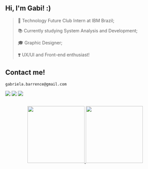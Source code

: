 ## Hi, I'm Gabi! :)

> 📌 Technology Future Club Intern at IBM Brazil;
 >  
> 📚 Currently studying System Analysis and Development; 
 > 
> 🎓 Graphic Designer;
  > 
> ❣️ UX/UI and Front-end enthusiast! 


## Contact me!

```
gabriela.barrence@gmail.com
```
 
<div alignt="center"> 
  <a href="https://www.behance.net/barrence" target="_blank"><img src="https://img.shields.io/badge/-Behance-472A43?style=for-the-badge&logo=behance&logoColor=white" target="_blank"></a>
 <a href="https://medium.com/@gabriela.barrence" target="_blank"><img src="https://img.shields.io/badge/-Medium-472A43?style=for-the-badge&logo=medium&logoColor=white" target="_blank"></a>
  <!--<a href = "mailto:gabriela.barrence@gmail.com"><img src="https://img.shields.io/badge/Gmail-D14836?style=for-the-badge&logo=gmail&logoColor=white" target="_blank"></a>-->
   <a href="https://www.linkedin.com/in/barrence/" target="_blank"><img src="https://img.shields.io/badge/-LinkedIn-472A43?style=for-the-badge&logo=linkedin&logoColor=white" target="_blank"></a> 
 </div>
 
 ##
 
 <div align="center">
  <a href="https://github.com/gabrielabarrence">
  <img height="180em" src="https://github-readme-stats.vercel.app/api?username=gabrielabarrence&show_icons=true&theme=omni&include_all_commits=true&count_private=true&hide=stars"/>
  <img height="180em" src="https://github-readme-stats.vercel.app/api/top-langs/?username=gabrielabarrence&layout=compact&langs_count=7&theme=omni"/>
</div>
